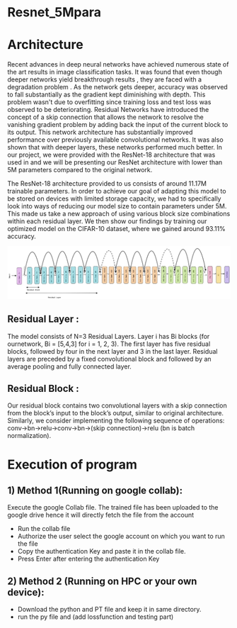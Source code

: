 # Resnet_5Mpara
<!-- Created Resnet architecture with parameters less than 5M  -->
<!-- #Running the python File -->

# Architecture
Recent advances in deep neural networks have achieved numerous state of the art results in image classification tasks. It was found that even though deeper networks yield breakthrough results , they are faced with a degradation problem . As the network gets deeper, accuracy was observed to fall substantially as the gradient kept diminishing with depth. This problem wasn't due to overfitting since training loss and test loss was observed to be deteriorating. Residual Networks have introduced the concept of a skip connection that allows the network to resolve the vanishing gradient problem by adding back the input of the current block to its output. This network architecture has substantially improved performance over previously available convolutional networks. It was also shown that with deeper layers, these networks performed much better. In our project, we were provided with the ResNet-18 architecture that was used in and we will be presenting our ResNet architecture with lower than 5M parameters compared to the original network.

The ResNet-18 architecture provided to us consists of around 11.17M trainable parameters. In order to achieve our goal of adapting this model to be stored on devices with limited storage capacity, we had to specifically look into ways of reducing our model size to contain parameters under 5M. This made us take a new approach of using various block size combinations within each residual layer. We then show our findings by training our optimized model on the CIFAR-10 dataset, where we gained around 93.11\% accuracy.

![Resnet Architecture](https://github.com/kewaljani/Resnet_5Mpara/blob/main/Architecture_Resnet.jpeg)



## Residual Layer : 
The model consists of N=3 Residual Layers. Layer i has Bi blocks (for ournetwork, Bi = [5,4,3] for i = 1, 2, 3). The first layer has five residual blocks, followed by four in the next layer and 3 in the last layer. Residual layers are preceded by a fixed convolutional block and followed by an average pooling and fully connected layer.
## Residual Block : 
Our residual block contains two convolutional layers with a skip connection from the block’s input to the block’s output, similar to original architecture. Similarly, we consider implementing the following sequence of operations: conv→bn→relu→conv→bn→(skip connection)→relu (bn is batch normalization).

# Execution of program
## 1) Method 1(Running on google collab): 
Execute the google Collab file. The trained file has been uploaded to the google drive hence it will directly fetch the file from the account

- Run the collab file 
- Authorize the user select the google account on which you want to run the file 
- Copy the authentication Key and paste it in the collab file.
- Press Enter after entering the authentication Key

## 2) Method 2 (Running on HPC or your own device): 

- Download the python and PT file and keep it in same directory.
- run the py file and (add lossfunction and testing part) 


